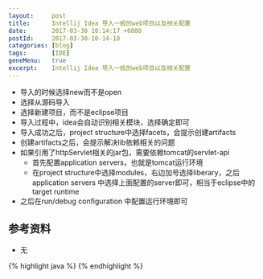 ```yaml
---
layout:     post
title:      Intellij Idea 导入一般的web项目以及相关配置
date:       2017-03-30 10:14:17 +0800
postId:     2017-03-30-10-14-18
categories: [blog]
tags:       [IDE]
geneMenu:   true
excerpt:    Intellij Idea 导入一般的web项目以及相关配置
---
```


* 导入的时候选择new而不是open
* 选择从源码导入
* 选择新建项目，而不是eclipse项目
* 导入过程中，idea会自动识别相关模块，选择确定即可
* 导入成功之后，project structure中选择facets，会提示创建artifacts
* 创建artifacts之后，会提示解决lib依赖相关的问题
* 如果引用了httpServlet相关的jar包，需要依赖tomcat的servlet-api
    - 首先配置application servers，也就是tomcat运行环境
    - 在project structure中选择modules，右边加号选择liberary，之后application servers
    中选择上面配置的server即可，相当于eclipse中的target runtime
* 之后在run/debug configuration 中配置运行环境即可

## 参考资料

* 无

{% highlight java %}
{% endhighlight %}
